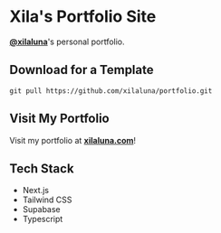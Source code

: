 # Xila's Portfolio Site

**[@xilaluna](https://github.com/xilaluna)**'s personal portfolio.

## Download for a Template

```
git pull https://github.com/xilaluna/portfolio.git
```

## Visit My Portfolio

Visit my portfolio at **[xilaluna.com](https://xilaluna.com)**!

## Tech Stack

- Next.js
- Tailwind CSS
- Supabase
- Typescript
